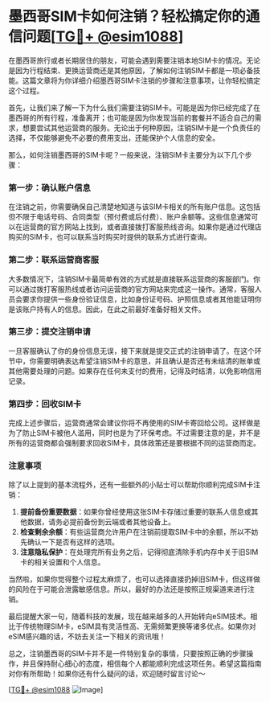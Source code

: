 # 墨西哥SIM卡如何注销？轻松搞定你的通信问题[[TG💪+ @esim1088](https://t.me/s/esim1088)]

在墨西哥旅行或者长期居住的朋友，可能会遇到需要注销本地SIM卡的情况。无论是因为行程结束、更换运营商还是其他原因，了解如何注销SIM卡都是一项必备技能。这篇文章将为你详细介绍墨西哥SIM卡注销的步骤和注意事项，让你轻松搞定这个过程。

首先，让我们来了解一下为什么我们需要注销SIM卡。可能是因为你已经完成了在墨西哥的所有行程，准备离开；也可能是因为你发现当前的套餐并不适合自己的需求，想要尝试其他运营商的服务。无论出于何种原因，注销SIM卡是一个负责任的选择，不仅能够避免不必要的费用支出，还能保护个人信息的安全。

那么，如何注销墨西哥的SIM卡呢？一般来说，注销SIM卡主要分为以下几个步骤：

### 第一步：确认账户信息
在注销之前，你需要确保自己清楚地知道与该SIM卡相关的所有账户信息。这包括但不限于电话号码、合同类型（预付费或后付费）、账户余额等。这些信息通常可以在运营商的官方网站上找到，或者直接拨打客服热线咨询。如果你是通过代理店购买的SIM卡，也可以联系当时购买时提供的联系方式进行查询。

### 第二步：联系运营商客服
大多数情况下，注销SIM卡最简单有效的方式就是直接联系运营商的客服部门。你可以通过拨打客服热线或者访问运营商的官方网站来完成这一操作。通常，客服人员会要求你提供一些身份验证信息，比如身份证号码、护照信息或者其他能证明你是该账户持有人的信息。因此，在此之前最好准备好相关文件。

### 第三步：提交注销申请
一旦客服确认了你的身份信息无误，接下来就是提交正式的注销申请了。在这个环节中，你需要明确表达希望注销SIM卡的意思，并且确认是否还有未结清的账单或其他需要处理的问题。如果存在任何未支付的费用，记得及时结清，以免影响信用记录。

### 第四步：回收SIM卡
完成上述步骤后，运营商通常会建议你将不再使用的SIM卡寄回给公司。这样做是为了防止SIM卡被他人滥用，同时也是为了环保考虑。不过需要注意的是，并不是所有的运营商都会强制要求回收SIM卡，具体政策还是要根据不同的运营商而定。

### 注意事项
除了以上提到的基本流程外，还有一些额外的小贴士可以帮助你顺利完成SIM卡注销：

1. **提前备份重要数据**：如果你曾经使用这张SIM卡存储过重要的联系人信息或其他数据，请务必提前备份到云端或者其他设备上。
2. **检查剩余余额**：有些运营商允许用户在注销前提取SIM卡中的余额，所以不妨先确认一下是否有这样的选项。
3. **注意隐私保护**：在处理完所有业务之后，记得彻底清除手机内存中关于旧SIM卡的相关设置和个人信息。

当然啦，如果你觉得整个过程太麻烦了，也可以选择直接扔掉旧SIM卡，但这样做的风险在于可能会泄露敏感信息。所以，最好的办法还是按照正规渠道来进行注销。

最后提醒大家一句，随着科技的发展，现在越来越多的人开始转向eSIM技术。相比于传统物理SIM卡，eSIM具有灵活性高、无需频繁更换等诸多优点。如果你对eSIM感兴趣的话，不妨去关注一下相关的资讯哦！

总之，注销墨西哥的SIM卡并不是一件特别复杂的事情，只要按照正确的步骤操作，并且保持耐心细心的态度，相信每个人都能顺利完成这项任务。希望这篇指南对你有所帮助！如果你还有什么疑问的话，欢迎随时留言讨论～

[[TG💪+ @esim1088](https://t.me/s/esim1088) ![Image](https://i.postimg.cc/4NQfJmqS/Snipaste-2025-05-13-00-14-12.png)]